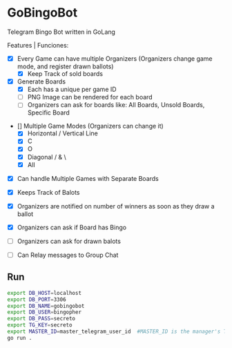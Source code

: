 # GoBingoBot
Telegram Bingo Bot written in GoLang

Features | Funciones: 
- [x] Every Game can have multiple Organizers (Organizers change game mode, and register drawn ballots)
  - [x] Keep Track of sold boards

- [x] Generate Boards 
  - [x] Each has a unique per game ID 
  - [ ] PNG Image can be rendered for each board
  - [ ] Organizers can ask for boards like: All Boards, Unsold Boards, Specific Board

- [] Multiple Game Modes (Organizers can change it)
  - [x] Horizontal / Vertical Line
  - [x] C
  - [x] O
  - [x] Diagonal / & \
  - [x] All

- [x] Can handle Multiple Games with Separate Boards

- [x] Keeps Track of Balots
 - [x] Organizers are notified on number of winners as soon as they draw a ballot
 - [x] Organizers can ask if Board has Bingo
 - [ ] Organizers can ask for drawn balots
 - [ ] Can Relay messages to Group Chat

## Run
```bash
export DB_HOST=localhost
export DB_PORT=3306
export DB_NAME=gobingobot
export DB_USER=bingopher
export DB_PASS=secreto
export TG_KEY=secreto
export MASTER_ID=master_telegram_user_id  #MASTER_ID is the manager's TelegramID
go run . 
```
